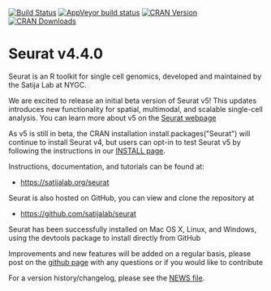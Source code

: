 [![Build Status](https://travis-ci.com/satijalab/seurat.svg?branch=master)](https://app.travis-ci.com:443/github/satijalab/seurat)
[![AppVeyor build status](https://ci.appveyor.com/api/projects/status/github/satijalab/seurat?branch=master&svg=true)](https://ci.appveyor.com/project/satijalab/seurat)
[![CRAN Version](https://www.r-pkg.org/badges/version/Seurat)](https://cran.r-project.org/package=Seurat)
[![CRAN Downloads](https://cranlogs.r-pkg.org/badges/Seurat)](https://cran.r-project.org/package=Seurat)

# Seurat v4.4.0

Seurat is an R toolkit for single cell genomics, developed and maintained by the Satija Lab at NYGC.

We are excited to release an initial beta version of Seurat v5! This updates introduces new functionality for spatial, multimodal, and scalable single-cell analysis. You can learn more about v5 on the [Seurat webpage](https://satijalab.org/seurat)

As v5 is still in beta, the CRAN installation install.packages("Seurat") will continue to install Seurat v4, but users can opt-in to test Seurat v5 by following the instructions in our [INSTALL page](https://satijalab.org/seurat/articles/install).

Instructions, documentation, and tutorials can be found at:

* https://satijalab.org/seurat

Seurat is also hosted on GitHub, you can view and clone the repository at

* https://github.com/satijalab/seurat

Seurat has been successfully installed on Mac OS X, Linux, and Windows, using the devtools package to install directly from GitHub

Improvements and new features will be added on a regular basis, please post on the [github page](https://github.com/satijalab/seurat) with any questions or if you would like to contribute

For a version history/changelog, please see the [NEWS file](https://github.com/satijalab/seurat/blob/master/NEWS.md).
